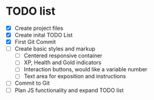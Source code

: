 # TODO list

<!--- Resuable snippets 
- [ ] XXX
---> 

- [x] Create project files
- [x] Create inital TODO List 
- [x] First Git Commit
- [ ] Create basic styles and markup
  - [ ] Centered responsive container
  - [ ] XP, Health and Gold indicators
  - [ ] Interaction buttons, would like a variable number
  - [ ] Text area for exposition and instructions
- [ ] Commit to Git
- [ ] Plan JS functionality and expand TODO list